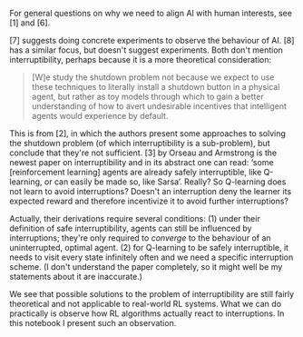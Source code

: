 For general questions on why we need to align AI with human interests, see [1]
and [6].

[7] suggests doing concrete experiments to observe the behaviour of AI. [8] has
a similar focus, but doesn't suggest experiments. Both don't mention
interruptibility, perhaps because it is a more theoretical consideration:

> [W]e study the shutdown problem not because we expect to use these techniques
> to literally install a shutdown button in a physical agent, but rather as toy
> models through which to gain a better understanding of how to avert
> undesirable incentives that intelligent agents would experience by default.

This is from [2], in which the authors present some approaches to solving the
shutdown problem (of which interruptibility is a sub-problem), but conclude that
they're not sufficient. [3] by Orseau and Armstrong is the newest paper on
interruptibility and in its abstract one can read: ‘some [reinforcement
learning] agents are already safely interruptible, like Q-learning, or can
easily be made so, like Sarsa’. Really? So Q-learning does not learn to avoid
interruptions? Doesn't an interruption deny the learner its expected reward and
therefore incentivize it to avoid further interruptions?

Actually, their derivations require several conditions: (1) under their
definition of safe interruptibility, agents can still be influenced by
interruptions; they're only required to *converge* to the behaviour of an
uninterrupted, optimal agent. (2) for Q-learning to be safely interruptible, it
needs to visit every state infinitely often and we need a specific interruption
scheme. (I don't understand the paper completely, so it might well be my
statements about it are inaccurate.)

We see that possible solutions to the problem of interruptibility are still
fairly theoretical and not applicable to real-world RL systems. What we can do
practically is observe how RL algorithms actually react to interruptions. In
this notebook I present such an observation.
